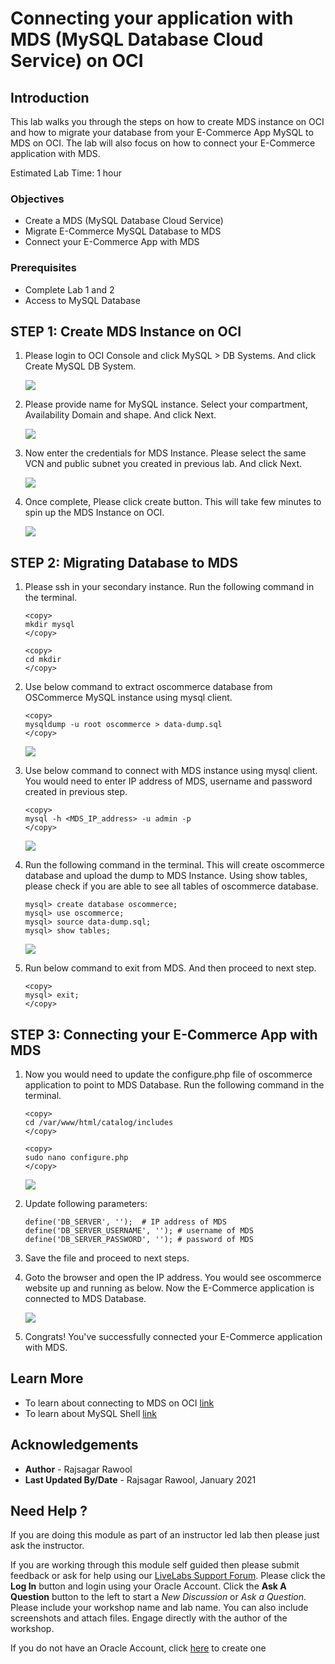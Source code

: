 # Connecting your application with MDS (MySQL Database Cloud Service) on OCI

## Introduction
This lab walks you through the steps on how to create MDS instance on OCI and how to migrate your database from your E-Commerce App MySQL to MDS on OCI. The lab will also focus on how to connect your E-Commerce application with MDS.

Estimated Lab Time: 1 hour

### Objectives
* Create a MDS (MySQL Database Cloud Service)
* Migrate E-Commerce MySQL Database to MDS
* Connect your E-Commerce App with MDS

### Prerequisites
* Complete Lab 1 and 2
* Access to MySQL Database

## **STEP 1:** Create MDS Instance on OCI
1. Please login to OCI Console and click MySQL > DB Systems. And click Create MySQL DB System.

    ![](./images/1.png "")

2. Please provide name for MySQL instance. Select your compartment, Availability Domain and shape. And click Next.

    ![](./images/2.png "")

3. Now enter the credentials for MDS Instance. Please select the same VCN and public subnet you created in previous lab. And click Next.

    ![](./images/3.png "")

4. Once complete, Please click create button. This will take few minutes to spin up the MDS Instance on OCI.

    ![](./images/4.png "")

## **STEP 2:** Migrating Database to MDS

1. Please ssh in your secondary instance. Run the following command in the terminal.

    ```
    <copy>
    mkdir mysql
    </copy>
    ```
    ```
    <copy>
    cd mkdir
    </copy>
    ```

2. Use below command to extract oscommerce database from OSCommerce MySQL instance using mysql client.

    ```
    <copy>
    mysqldump -u root oscommerce > data-dump.sql
    </copy>
    ```
    ![](./images/5.png "")

3. Use below command to connect with MDS instance using mysql client. You would need to enter IP address of MDS, username and password created in previous step.

    ```
    <copy>
    mysql -h <MDS_IP_address> -u admin -p
    </copy>
    ```
    ![](./images/6.png "")


4. Run the following command in the terminal. This will create oscommerce database and upload the dump to MDS Instance. Using show tables, please check if you are able to see all tables of oscommerce database.

    ```
    mysql> create database oscommerce;
    mysql> use oscommerce;
    mysql> source data-dump.sql;
    mysql> show tables;
    ```

    ![](./images/7.png "")

5. Run below command to exit from MDS. And then proceed to next step.

    ```
    <copy>
    mysql> exit;
    </copy>
    ```

## **STEP 3:** Connecting your E-Commerce App with MDS

1. Now you would need to update the configure.php file of oscommerce application to point to MDS Database. Run the following command in the terminal.
    ```
    <copy>
    cd /var/www/html/catalog/includes
    </copy>
    ```
    ```
    <copy>
    sudo nano configure.php
    </copy>
    ```
    ![](./images/11.png "")

2. Update following parameters:
    ```
    define('DB_SERVER', '');  # IP address of MDS
    define('DB_SERVER_USERNAME', ''); # username of MDS
    define('DB_SERVER_PASSWORD', ''); # password of MDS
    ```

3. Save the file and proceed to next steps.

4. Goto the browser and open the IP address. You would see oscommerce website up and running as below. Now the E-Commerce application is connected to MDS Database.

    ![](./images/13.png "")

5. Congrats! You've successfully connected your E-Commerce application with MDS.

## Learn More
* To learn about connecting to MDS on OCI [link](https://docs.oracle.com/en-us/iaas/mysql-database/doc/connecting-db-system.html)
* To learn about MySQL Shell [link](https://dev.mysql.com/doc/mysql-shell/8.0/en/)

## Acknowledgements
* **Author** - Rajsagar Rawool
* **Last Updated By/Date** - Rajsagar Rawool, January 2021

## Need Help ?
If you are doing this module as part of an instructor led lab then please just ask the instructor.

If you are working through this module self guided then please submit feedback or ask for help using our [LiveLabs Support Forum](https://community.oracle.com/tech/developers/categories/livelabsdiscussions). Please click the **Log In** button and login using your Oracle Account. Click the **Ask A Question** button to the left to start a *New Discussion* or *Ask a Question*.  Please include your workshop name and lab name.  You can also include screenshots and attach files.  Engage directly with the author of the workshop.

If you do not have an Oracle Account, click [here](https://profile.oracle.com/myprofile/account/create-account.jspx) to create one
